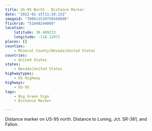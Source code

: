 ```yaml
---
title: US-95 North - Distance Marker
date: "2022-01-15T11:20:15Z"
imageid: "390611539750569898"
flickrid: "51840244068"
location:
    latitude: 38.409233
    longitude: -118.12071
places: []
counties:
    - Mineral County|Nevada|United States
countries:
    - United States
states:
    - Nevada|United States
highwaytypes:
    - US Highway
highways:
    - US-95
tags:
    - Big Green Sign
    - Distance Marker

---
```

Distance marker on US-95 north.  Distance to Luning, Jct. SR-361, and Fallon.